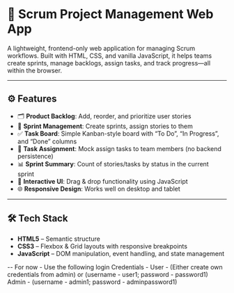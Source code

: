 # 🧠 Scrum Project Management Web App

A lightweight, frontend-only web application for managing Scrum workflows. Built with HTML, CSS, and vanilla JavaScript, it helps teams create sprints, manage backlogs, assign tasks, and track progress—all within the browser.

---

## ⚙️ Features

- 🗂️ **Product Backlog**: Add, reorder, and prioritize user stories
- 📆 **Sprint Management**: Create sprints, assign stories to them
- ✅ **Task Board**: Simple Kanban-style board with “To Do”, “In Progress”, and “Done” columns
- 👥 **Task Assignment**: Mock assign tasks to team members (no backend persistence)
- 📊 **Sprint Summary**: Count of stories/tasks by status in the current sprint
- 🧩 **Interactive UI**: Drag & drop functionality using JavaScript
- 🌐 **Responsive Design**: Works well on desktop and tablet

---

## 🛠️ Tech Stack

- **HTML5** – Semantic structure
- **CSS3** – Flexbox & Grid layouts with responsive breakpoints
- **JavaScript** – DOM manipulation, event handling, and state management

--
For  now - 
Use the following login Credentials - 
User - (Either create own credentials from admin) or (username - user1; password - password1)
Admin - (username - admin1; password - adminpassword1)

